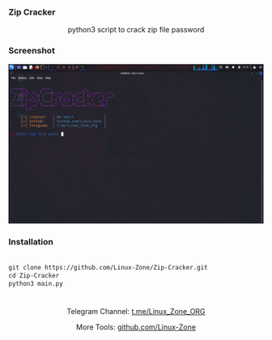 ### Zip Cracker

<p align="center">python3 script to crack zip file password</p>

### Screenshot

<p align="center">
    <img src=".screenshot/screenshot.png">
</p>

### Installation

<pre>
<code>
git clone https://github.com/Linux-Zone/Zip-Cracker.git
cd Zip-Cracker
python3 main.py
</code>
</pre>

### 

<p align="center">Telegram Channel:  <a href="https://t.me/Linux_Zone_ORG">t.me/Linux_Zone_ORG</a></p>
<p align="center">More Tools:  <a href="https://github.com/Linux-Zone">github.com/Linux-Zone</a></p>
